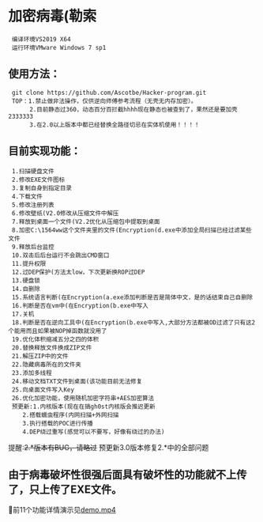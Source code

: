 加密病毒(勒索
=
     编译环境VS2019 X64
	 运行环境VMware Windows 7 sp1
	 
	 
使用方法：
-
     git clone https://github.com/Ascotbe/Hacker-program.git
	 TOP：1.禁止做非法操作，仅供逆向师傅参考流程（无壳无内存加密）。
	      2.目前静态过360，动态百分百拦截hhhh现在静态也被查到了，果然还是要加壳2333333
	      3.在2.0以上版本中都已经替换全路径切忌在实体机使用！！！！


目前实现功能：
-
	 1.扫描硬盘文件
	 2.修改EXE文件图标
	 3.复制自身到指定目录
	 4.下载文件
	 5.修改注册列表
	 6.修改壁纸(V2.0修改从压缩文件中解压
	 7.释放到桌面一个文件(V2.2优化从压缩包中提取到桌面
	 8.加密C:\1564ww这个文件夹里的文件(Encryption(d.exe中添加全局扫描已经过滤某些文件
	 9.释放后台监控
	 10.双击后后台运行不会跳出CMD窗口
	 11.提升权限
	 12.过DEP保护(方法太low，下次更新换ROP过DEP
	 13.硬盘锁
	 14.自删除
	 15.系统语言判断(在Encryption(a.exe添加判断是否是简体中文，是的话结束自己自删除
     16.判断是否在vm中(在Encryption(b.exe中写入
	 17.关机
	 18.判断是否在逆向工具中(在Encryption(b.exe中写入,大部分方法都被OD过滤了只有这2个能用而且如果被NOP掉函数就没用了
	 19.优化体积缩减五分之四的体积
	 20.替换释放文件换成ZIP文件
	 21.解压ZIP中的文件
	 22.隐藏病毒所在的文件夹
	 23.添加多线程
	 24.移动文档TXT文件到桌面(该功能目前无法修复
	 25.向桌面文件写入Key
	 26.优化加密功能，使用随机加密字符串+AES加密算法
	 预更新:1.内核版本(现在在搞gh0st内核版会推迟更新
		2.搭载蠕虫程序(内网扫描+外网扫描
		3.执行搭载的POC进行传播
		4.DEP绕过重写(感觉可以不要写，好像有绕过的办法)
		
提醒:~~2.*版本有BUG，请略过~~
预更新3.0版本修复2.*中的全部问题
		
由于病毒破坏性很强后面具有破坏性的功能就不上传了，只上传了EXE文件。
-	 
	

:lemon:前11个功能详情演示见[demo.mp4](https://github.com/Ascotbe/Hacker-program/blob/master/Encryption/demo.mp4)
